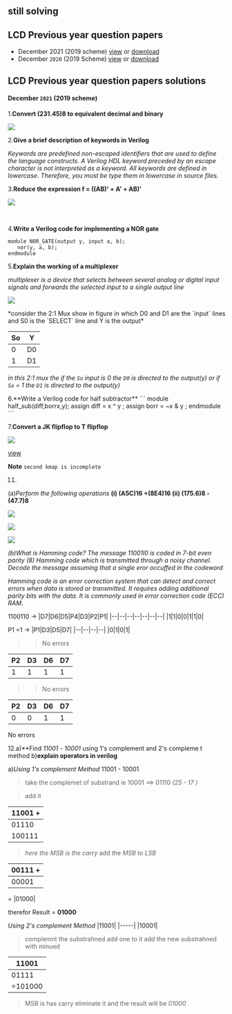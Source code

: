 ## still solving

## **LCD Previous year question papers**
- December 2021 (2019 scheme)
  [view](https://github.com/aruncs31s/btech-ece-solved-quiestion-papers/blob/main/ECT203-LCD/ECT203-QP1.pdf)  or  [download](https://github.com/aruncs31s/btech-ece-solved-quiestion-papers/blob/main/ECT203-LCD/ECT203-QP1.pdf?raw=true)
- December `2020` (2019 Scheme)
[view](https://github.com/aruncs31s/btech-ece-solved-quiestion-papers/blob/main/ECT203-LCD/2020%20Dec.%20ECT203-A.pdf) or [download](https://github.com/aruncs31s/btech-ece-solved-quiestion-papers/blob/main/ECT203-LCD/2020%20Dec.%20ECT203-A.pdf?raw=true)

## **LCD Previous year question papers solutions**
#### December `2021` (2019 scheme)

1.**Convert (231.45)8 to equivalent decimal and binary**

![](https://github.com/aruncs31s/btech-ece-solved-quiestion-papers/blob/main/ECT203-LCD/1db.jpg)



2.**Give a brief description of keywords in Verilog**

<p align="justify">

*Keywords are predefined non-escaped identifiers that are used to define the language constructs. A Verilog HDL keyword preceded by an escape character is not interpreted as a keyword. All keywords are defined in lowercase. Therefore, you must be type them in lowercase in source files.*

</p>

3.**Reduce the expression f = ((AB)' + A' + AB)'**

![](https://github.com/aruncs31s/btech-ece-solved-quiestion-papers/blob/main/ECT203-LCD/Screenshot_20230118-154138.png?raw=true)


</br>

4.**Write a Verilog code for implementing a NOR gate**

```
module NOR_GATE(output y, input a, b);
   nor(y, a, b); 
endmodule

```


5.**Explain the working of a multiplexer**
<p align="justify">

*multiplexer is a device that selects between several analog or digital input signals and forwards the selected input to a single output line*
</p>

![](https://github.com/aruncs31s/btech-ece-solved-quiestion-papers/blob/main/ECT203-LCD/_20230119_013057.JPG)
<p align="justify">
*consider the 2:1 Mux show in figure in which D0 and D1 are the `input` lines and S0 is the `SELECT` line and Y is the output*


| So | Y |
|--------|--------|
|0|D0|
|1|D1|

<p align="justify">

*in this 2:1 mux the if the `So` input is 0 the `D0` is directed to the output(y) or if `So` = 1 the `D1` is directed to the output(y)*

</p>



</p>
6.**Write a Verilog code for half subtractor**
```
module half_sub(diff,borrx,y);
     assign diff = x ^ y ;
     assign borr = ~x & y ;
endmodule
```

7.**Convert a JK flipflop to T flipflop**

![](https://github.com/aruncs31s/btech-ece-solved-quiestion-papers/blob/main/ECT203-LCD/jk%20to%20t%20ff.jpg?raw=true)

[view](https://github.com/aruncs31s/btech-ece-solved-quiestion-papers/blob/main/ECT203-LCD/jk%20to%20t%20ff.jpg)


**Note** `second kmap is incomplete`

11.
(a)*Perform the following operations*
       **(i) (A5C)16 +(8E4)16 (ii) (175.6)8 -(47.7)8** 


![](https://github.com/aruncs31s/btech-ece-solved-quiestion-papers/blob/main/ECT203-LCD/_20230118_235701.JPG)

![](https://github.com/aruncs31s/btech-ece-solved-quiestion-papers/blob/main/ECT203-LCD/_20230118_235645.JPG)

![](https://github.com/aruncs31s/btech-ece-solved-quiestion-papers/blob/main/ECT203-LCD/_20230118_235725.JPG)


*(b)What is Hamming code? The message 11001l0 is coded in 7-bit even parity (8)
Hamming code which is transmitted through a noisy channel. Decode the
message assuming that a single eror occuffed in the codeword*

*Hamming code is an error correction system that can detect and correct errors when data is stored or transmitted. It requires adding additional parity bits with the data. It is commonly used in error correction code (ECC) RAM.*

1100110  -> 
|D7|D6|D5|P4|D3|P2|P1|
|--|--|--|--|--|--|--|
|1|1|0|0|1|1|0|


P1 =1 -> 
|P1|D3|D5|D7|
|--|--|--|--|
|0|1|0|1|  
>> No errors 

|P2|D3|D6|D7|
|--|--|--|--|
|1|1|1|1| 

>> No errors

|P2|D3|D6|D7|
|--|--|--|--|
|0|0|1|1|

No errors 


12.a)**Find *11001* - *10001* using 1's complement and 2's compleme t method
   b)**explain operators in verilog**

a)*Using 1's complement Method*
11001 - 10001
> take the complemet of substrand
ie 10001 ==> 01110   *(25 - 17 )*

> add it 

|  11001 +| 
|---------|
| 01110  |   
|100111|     
> *here the MSB is the carry*
add the *MSB to LSB*

|00111 +|  
|-------|
|00001|    
=
|01000|    

therefor Result = **01000**

*Using 2's complement Method*
|11001|
|-----|
|10001|

> complemnt the substrahned
> add one to it 
> add  the new substrahned with minued

| 11001|
|--------|
|01111|
|=101000|

> MSB is has carry eliminate it and the result will be 
*01000*

